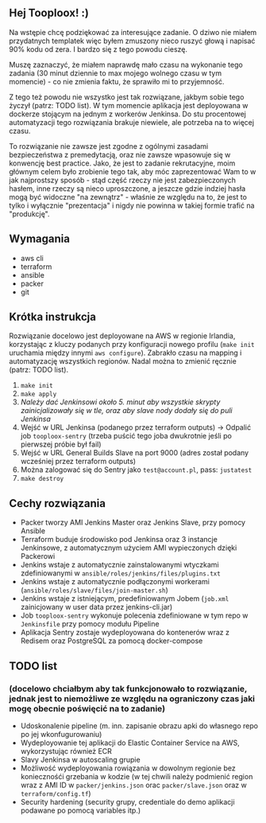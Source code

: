 ## Hej Tooploox! :)

Na wstępie chcę podziękować za interesujące zadanie. O dziwo nie miałem przydatnych templatek więc byłem zmuszony nieco ruszyć głową i napisać 90% kodu od zera. I bardzo się z tego powodu cieszę.

Muszę zaznaczyć, że miałem naprawdę mało czasu na wykonanie tego zadania (30 minut dziennie to max mojego wolnego czasu w tym momencie) - co nie zmienia faktu, że sprawiło mi to przyjemność.

Z tego też powodu nie wszystko jest tak rozwiązane, jakbym sobie tego życzył (patrz: TODO list). W tym momencie aplikacja jest deployowana w dockerze stojącym na jednym z workerów Jenkinsa. Do stu procentowej automatyzacji tego rozwiązania brakuje niewiele, ale potrzeba na to więcej czasu.

To rozwiązanie nie zawsze jest zgodne z ogólnymi zasadami bezpieczeństwa z premedytacją, oraz nie zawsze wpasowuje się w konwencję best practice. Jako, że jest to zadanie rekrutacyjne, moim głównym celem było zrobienie tego tak, aby móc zaprezentować Wam to w jak najprostszy sposób - stąd część rzeczy nie jest zabezpieczonych hasłem, inne rzeczy są nieco uproszczone, a jeszcze gdzie indziej hasła mogą być widoczne "na zewnątrz" - właśnie ze względu na to, że jest to tylko i wyłącznie "prezentacja" i nigdy nie powinna w takiej formie trafić na "produkcję".

## Wymagania
- aws cli
- terraform
- ansible
- packer
- git

## Krótka instrukcja
Rozwiązanie docelowo jest deployowane na AWS w regionie Irlandia, korzystając z kluczy podanych przy konfiguracji nowego profilu (`make init` uruchamia między innymi `aws configure`). Zabrakło czasu na mapping i automatyzację wszystkich regionów. Nadal można to zmienić ręcznie (patrz: TODO list).

1. `make init`
2. `make apply`
3. *Należy dać Jenkinsowi około 5. minut aby wszystkie skrypty zainicjalizowały się w tle, oraz aby slave nody dodały się do puli Jenkinsa*
4. Wejść w URL Jenkinsa (podanego przez terraform outputs) -> Odpalić job `tooploox-sentry` (trzeba puścić tego joba dwukrotnie jeśli po pierwszej próbie był fail)
5. Wejść w URL General Builds Slave na port 9000 (adres został podany wcześniej przez terraform outputs)
6. Można zalogować się do Sentry jako `test@account.pl`, pass: `justatest`
7. `make destroy`

## Cechy rozwiązania
- Packer tworzy AMI Jenkins Master oraz Jenkins Slave, przy pomocy Ansible
- Terraform buduje środowisko pod Jenkinsa oraz 3 instancje Jenkinsowe, z automatycznym użyciem AMI wypieczonych dzięki Packerowi
- Jenkins wstaje z automatycznie zainstalowanymi wtyczkami zdefiniowanymi w `ansible/roles/jenkins/files/plugins.txt`
- Jenkins wstaje z automatycznie podłączonymi workerami (`ansible/roles/slave/files/join-master.sh`)
- Jenkins wstaje z istniejącym, predefiniowanym Jobem (`job.xml` zainicjowany w user data przez jenkins-cli.jar)
- Job `tooploox-sentry` wykonuje polecenia zdefiniowane w tym repo w `Jenkinsfile` przy pomocy modułu Pipeline
- Aplikacja Sentry zostaje wydeployowana do kontenerów wraz z Redisem oraz PostgreSQL za pomocą docker-compose

## TODO list
### (docelowo chciałbym aby tak funkcjonowało to rozwiązanie, jednak jest to niemożliwe ze względu na ograniczony czas jaki mogę obecnie poświęcić na to zadanie)
- Udoskonalenie pipeline (m. inn. zapisanie obrazu apki do własnego repo po jej wkonfugurowaniu)
- Wydeployowanie tej aplikacji do Elastic Container Service na AWS, wykorzystując również ECR
- Slavy Jenkinsa w autoscaling grupie
- Możliwość wydeployowania rowiązania w dowolnym regionie bez koniecznośći grzebania w kodzie (w tej chwili należy podmienić region wraz z AMI ID w `packer/jenkins.json` orac `packer/slave.json` oraz w `terraform/config.tf`)
- Security hardening (security grupy, credentiale do demo aplikacji podawane po pomocą variables itp.)
